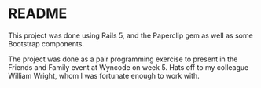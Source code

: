 # README

This project was done using Rails 5, and the Paperclip gem as well as some Bootstrap components.

The project was done as a pair programming exercise to present in the Friends and Family event at Wyncode on week 5.
Hats off to my colleague William Wright, whom I was fortunate enough to work with.

